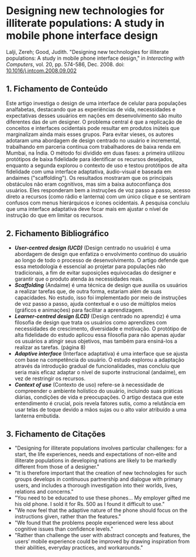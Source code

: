 # Designing new technologies for illiterate populations: A study in mobile phone interface design

Lalji, Zereh; Good, Judith. "Designing new technologies for illiterate populations: A study in mobile phone interface design," in *Interacting with Computers*, vol. 20, pp. 574-586, Dec. 2008. doi: [10.1016/j.intcom.2008.09.002](https://doi.org/10.1016/j.intcom.2008.09.002)

## 1. Fichamento de Conteúdo

Este artigo investiga o design de uma interface de celular para populações analfabetas, destacando que as experiências de vida, necessidades e expectativas desses usuários em nações em desenvolvimento são muito diferentes das de um designer. O problema central é que a replicação de conceitos e interfaces ocidentais pode resultar em produtos inúteis que marginalizam ainda mais esses grupos. Para evitar vieses, os autores adotaram uma abordagem de design centrado no usuário e incremental, trabalhando em parceria contínua com trabalhadores de baixa renda em Mumbai, na Índia. O método foi dividido em duas fases: a primeira utilizou protótipos de baixa fidelidade para identificar os recursos desejados, enquanto a segunda explorou o contexto de uso e testou protótipos de alta fidelidade com uma interface adaptativa, áudio-visual e baseada em andaimes ("scaffolding"). Os resultados mostraram que os principais obstáculos não eram cognitivos, mas sim a baixa autoconfiança dos usuários. Eles responderam bem a instruções de voz passo a passo, acesso direto a recursos (como rádio e lanterna) com um único clique e se sentiram confusos com menus hierárquicos e ícones ocidentais. A pesquisa concluiu que uma interface adaptativa deve focar mais em ajustar o nível de instrução do que em limitar os recursos.

## 2. Fichamento Bibliográfico

* ***User-centred design (UCD)*** (Design centrado no usuário) é uma abordagem de design que enfatiza o envolvimento contínuo do usuário ao longo de todo o processo de desenvolvimento. O artigo defende que essa metodologia é essencial ao projetar para populações não tradicionais, a fim de evitar suposições equivocadas do designer e garantir que o produto atenda às necessidades reais. 
* ***Scaffolding*** (Andaime) é uma técnica de design que auxilia os usuários a realizar tarefas que, de outra forma, estariam além de suas capacidades. No estudo, isso foi implementado por meio de instruções de voz passo a passo, ajuda contextual e o uso de múltiplos meios (gráficos e animações) para facilitar a aprendizagem. 
* ***Learner-centred design (LCD)*** (Design centrado no aprendiz) é uma filosofia de design que trata os usuários como aprendizes com necessidades de crescimento, diversidade e motivação. O protótipo de alta fidelidade do estudo aplicou essa filosofia para não apenas ajudar os usuários a atingir seus objetivos, mas também para ensiná-los a realizar as tarefas. (página 8)
* ***Adaptive interface*** (Interface adaptativa) é uma interface que se ajusta com base na competência do usuário. O estudo explorou a adaptação através da introdução gradual de funcionalidades, mas concluiu que seria mais eficaz adaptar o nível de suporte instrucional (andaime), em vez de restringir os recursos. 
* ***Context of use*** (Contexto de uso) refere-se à necessidade de compreender o ambiente holístico do usuário, incluindo suas práticas diárias, condições de vida e preocupações. O artigo destaca que este entendimento é crucial, pois revela fatores sutis, como a relutância em usar telas de toque devido a mãos sujas ou o alto valor atribuído a uma lanterna embutida.

## 3. Fichamento de Citações

* "Designing for illiterate populations involves particular challenges: for a start, the life experiences, needs and expectations of non-elite and illiterate populations in developing nations are likely to be markedly different from those of a designer."
* "It is therefore important that the creation of new technologies for such groups develops in continuous partnership and dialogue with primary users, and includes a thorough investigation into their worlds, lives, relations and concerns."
* "You need to be educated to use these phones... My employer gifted me his old phone. I sold it for Rs. 500 as I found it difficult to use."
* "We now feel that the adaptive nature of the phone should focus on the instructions given, rather than the features."
* "We found that the problems people experienced were less about cognitive issues than confidence levels."
* "Rather than challenge the user with abstract concepts and features, the users’ mobile experience could be improved by drawing inspiration from their abilities, everyday practices, and workarounds."
